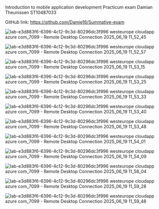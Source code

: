 Introduction to mobile application development
Practicum exam
Damian Theunissen
ST10487033

GitHub link: https://github.com/Damie16/Summative-exam


![lab-e3d883f6-6396-4c12-9c3d-80296dc3f996 westeurope cloudapp azure com_7099 - Remote Desktop Connection 2025_06_19 11_52_45](https://github.com/user-attachments/assets/281df6f4-9678-4436-9826-e66c3d072d04)

![lab-e3d883f6-6396-4c12-9c3d-80296dc3f996 westeurope cloudapp azure com_7099 - Remote Desktop Connection 2025_06_19 11_52_57](https://github.com/user-attachments/assets/0f8add0b-dae0-41ca-8054-7ec2940c1cec)

![lab-e3d883f6-6396-4c12-9c3d-80296dc3f996 westeurope cloudapp azure com_7099 - Remote Desktop Connection 2025_06_19 11_53_15](https://github.com/user-attachments/assets/ead1b534-b8e4-4e87-8d44-7ed2b8ce306f)

![lab-e3d883f6-6396-4c12-9c3d-80296dc3f996 westeurope cloudapp azure com_7099 - Remote Desktop Connection 2025_06_19 11_53_25](https://github.com/user-attachments/assets/213f0368-9674-4553-8640-ff141c1b197d)

![lab-e3d883f6-6396-4c12-9c3d-80296dc3f996 westeurope cloudapp azure com_7099 - Remote Desktop Connection 2025_06_19 11_53_33](https://github.com/user-attachments/assets/8d63f3c9-9290-43a3-9ef5-57cbfb458513)

![lab-e3d883f6-6396-4c12-9c3d-80296dc3f996 westeurope cloudapp azure com_7099 - Remote Desktop Connection 2025_06_19 11_53_40](https://github.com/user-attachments/assets/2e06bca5-6306-46e2-8778-e5dd5afa2fe7)

![lab-e3d883f6-6396-4c12-9c3d-80296dc3f996 westeurope cloudapp azure com_7099 - Remote Desktop Connection 2025_06_19 11_53_48](https://github.com/user-attachments/assets/a576c43b-b603-4234-bb40-77b70e6f8d7e)

![lab-e3d883f6-6396-4c12-9c3d-80296dc3f996 westeurope cloudapp azure com_7099 - Remote Desktop Connection 2025_06_19 11_54_01](https://github.com/user-attachments/assets/45dc086b-a37f-4d37-b80f-540e0d2d29e3)

![lab-e3d883f6-6396-4c12-9c3d-80296dc3f996 westeurope cloudapp azure com_7099 - Remote Desktop Connection 2025_06_19 11_54_09](https://github.com/user-attachments/assets/b8be60a2-de23-4fe3-9a0f-23fd506d4967)

![lab-e3d883f6-6396-4c12-9c3d-80296dc3f996 westeurope cloudapp azure com_7099 - Remote Desktop Connection 2025_06_19 11_58_04](https://github.com/user-attachments/assets/e380b11a-5415-4a60-b1ce-3dbe02006bda)

![lab-e3d883f6-6396-4c12-9c3d-80296dc3f996 westeurope cloudapp azure com_7099 - Remote Desktop Connection 2025_06_19 11_59_28](https://github.com/user-attachments/assets/abef2ed0-6dec-4b4f-b0fd-e0d5cffa103d)

![lab-e3d883f6-6396-4c12-9c3d-80296dc3f996 westeurope cloudapp azure com_7099 - Remote Desktop Connection 2025_06_19 11_59_48](https://github.com/user-attachments/assets/84dae310-ccac-4bb7-b648-5f657a0936c2)
